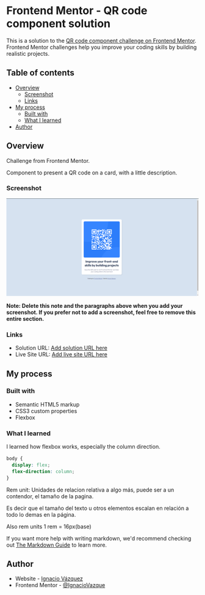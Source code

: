 # Frontend Mentor - QR code component solution

This is a solution to the [QR code component challenge on Frontend Mentor](https://www.frontendmentor.io/challenges/qr-code-component-iux_sIO_H). Frontend Mentor challenges help you improve your coding skills by building realistic projects. 

## Table of contents

- [Overview](#overview)
  - [Screenshot](#screenshot)
  - [Links](#links)
- [My process](#my-process)
  - [Built with](#built-with)
  - [What I learned](#what-i-learned)
- [Author](#author)


## Overview
Challenge from Frontend Mentor.

Component to present a QR code on a card, with a little description.

### Screenshot

![screenshot](https://github.com/IgnacioVazque/QR-code-component/blob/main/images/screenshot.png)

**Note: Delete this note and the paragraphs above when you add your screenshot. If you prefer not to add a screenshot, feel free to remove this entire section.**

### Links

- Solution URL: [Add solution URL here](https://your-solution-url.com)
- Live Site URL: [Add live site URL here](https://your-live-site-url.com)

## My process

### Built with

- Semantic HTML5 markup
- CSS3 custom properties
- Flexbox


### What I learned

I learned how flexbox works, especially the column direction.

```css
body {
  display: flex;
  flex-direction: column;
}
```
Rem unit: Unidades de relacion relativa a algo más, puede ser a un contendor, el tamaño de la pagina.

Es decir que el tamaño del texto u otros elementos escalan en relación a todo lo demas en la página.

Also rem units 1 rem = 16px(base)


If you want more help with writing markdown, we'd recommend checking out [The Markdown Guide](https://www.markdownguide.org/) to learn more.


## Author

- Website - [Ignacio Vázquez](https://github.com/IgnacioVazque)
- Frontend Mentor - [@IgnacioVazque](https://https://www.frontendmentor.io/profile/IgnacioVazque)
